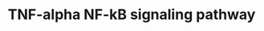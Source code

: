 ---
annotations:
- type: Pathway Ontology
  value: signaling pathway
- type: Disease Ontology
  value: cancer
- type: Pathway Ontology
  value: cancer pathway
authors:
- MaintBot
- MirellaKalafati
- Fehrhart
- L Dupuis
- Eweitz
description: ''
last-edited: 2021-05-15
organisms:
- Danio rerio
redirect_from:
- /index.php/Pathway:WP1369
- /instance/WP1369
schema-jsonld:
- '@context': https://schema.org/
  '@id': https://wikipathways.github.io/pathways/WP1369.html
  '@type': Dataset
  creator:
    '@type': Organization
    name: WikiPathways
  description: ''
  keywords:
  - ripk3l
  - REL
  - PML
  - stat1a
  - traf1
  - BIRC3
  - fancd2
  - faf1
  - casp8l2
  - FBXW11
  - HDAC2
  - casp8
  - crebbpb
  - USP11
  - map3k7ip3l
  - ripk2
  - cul1a
  - hdac6
  - POLR1A
  - birc2
  - nfkbiz
  - cflar
  - BCL7A
  - casp7
  - si:dkey-220o5.3
  - rps6kb1
  - capn3
  - pbp
  - kcnq1
  - traf4a
  - mcm5
  - rpl8
  - DBC1
  - ck2b
  - zfand5a
  - smarcc1
  - smarce1
  - cdc37
  - LOC564497
  - CDC34
  - zgc:136449
  - IKBKE
  - psmb5
  - traip
  - ptk2.1
  - DDX3
  - SKP1A
  - LOC795364
  - psmd1
  - prkcz
  - LOC564254
  - wdr68
  - TRAF5
  - YWHAQ
  - pdcd2
  - TNFRSF8
  - UNC5CL
  - map3k7ip1
  - polr1e
  - casp2
  - tbk1
  - txlna
  - cops3
  - cyld
  - CASP3
  - papolb
  - ywhae1
  - USP2
  - RELB
  - ktn1
  - hspb1
  - PSMD13
  - LOC567476
  - nkiras1
  - LOC791511
  - TNF
  - Gene Symbol
  - kpna3
  - rps13
  - cav1
  - LOC792188
  - smarcb1a
  - rpl6
  - psmd7
  - MAP3K14
  - psmd3
  - actl6a
  - PEG3
  - LOC100150926
  - LOC565656
  - Gene
  - zgc:66260
  - traf6
  - eif4a3
  - LOC564279
  - zgc:158276
  - rpl4
  - YWHAG
  - NFKB1
  - T2BP
  - ptpn11
  - LOC556379
  - LOC563727
  - LOC100150217
  - IQGAP2
  - PSMC1
  - zgc:56064
  - fbl
  - ripk1l
  - LOC571171
  - psmd12
  - chuk
  - tradd
  - wu:fc75a03
  - LOC565173
  - tnfrsf1a
  - nr2c2
  - mcm7
  - LOC559441
  - zgc:172137
  - ywhah
  - polr1c
  - zgc:55886
  - psmc3
  - hdac1
  - HIST3H3
  - zgc:162191
  - CASP8AP2
  - zgc:76869
  - ASE1
  - fadd
  - kpna2
  - fkbp5
  - smarca4
  - NALP4
  - gab1
  - psmc2
  - gsk3b
  - FLNA
  - rps11
  - zgc:158370
  - zgc:158799
  - traf3
  - POLR1B
  - BTRC
  - zgc:136584
  - LOC564899
  - hsp90a.2
  - zgc:112305
  - ikbkb
  - ikbkapl
  - LOC100005446
  - lrpprc
  - wu:fj98a08
  - ikbkg
  - MAP3K7IP2
  - DPF2
  - rela
  - LOC100149852
  - LOC792354
  - akt2
  - LOC796190
  - nfkb2
  - wu:fc75f05
  - AKAP8
  - tnip1
  - src
  - cradd
  - GTF2I
  - SUMO1
  - map3k3
  - trpc4apa
  - NFKBIA
  - zgc:153048
  - YWHAZ
  - NFKBIB
  - rpl30
  - ube2d2
  - LOC558321
  - psmd6
  - pfdn2
  - PIAS3
  - YWHAB
  - ube2i
  - hsp90ab1
  - dap1a
  - PKN1
  - gnb2l1
  - ppp1r13l
  license: CC0
  name: TNF-alpha NF-kB signaling pathway
seo: CreativeWork
title: TNF-alpha NF-kB signaling pathway
wpid: WP1369
---